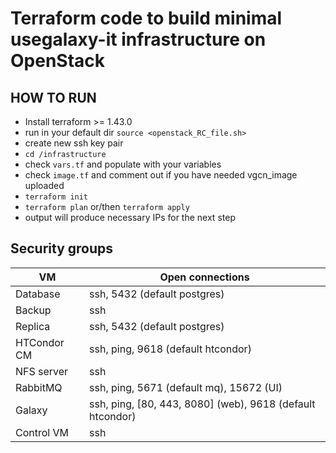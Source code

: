 # Terraform code to build minimal usegalaxy-it infrastructure on OpenStack

## HOW TO RUN

- Install terraform >= 1.43.0
- run in your default dir `source <openstack_RC_file.sh>`
- create new ssh key pair
- `cd /infrastructure`
- check `vars.tf` and populate with your variables
- check `image.tf` and comment out if you have needed vgcn_image uploaded
- `terraform init`
- `terraform plan` or/then `terraform apply`
- output will produce necessary IPs for the next step

## Security groups

| VM          | Open connections                                          |
| ----------- | --------------------------------------------------------- |
| Database    | ssh, 5432 (default postgres)                              |
| Backup      | ssh                                                       |
| Replica     | ssh, 5432 (default postgres)                              |
| HTCondor CM | ssh, ping, 9618 (default htcondor)                        |
| NFS server  | ssh                                                       |
| RabbitMQ    | ssh, ping, 5671 (default mq), 15672 (UI)                  |
| Galaxy      | ssh, ping, [80, 443, 8080] (web), 9618 (default htcondor) |
| Control VM  | ssh                                                       |

